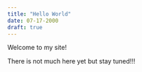 ```yaml
--- 
title: "Hello World"
date: 07-17-2000
draft: true
---
```


Welcome to my site!

There is not much here yet but stay tuned!!!
